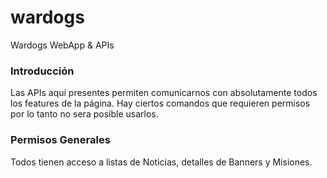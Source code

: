 # wardogs
Wardogs WebApp &amp; APIs


### Introducción
Las APIs aqui presentes permiten comunicarnos con absolutamente todos los features de la página. Hay ciertos comandos que requieren permisos por lo tanto no sera posible usarlos.


### Permisos Generales
Todos tienen acceso a listas de Noticias, detalles de Banners y Misiones.
